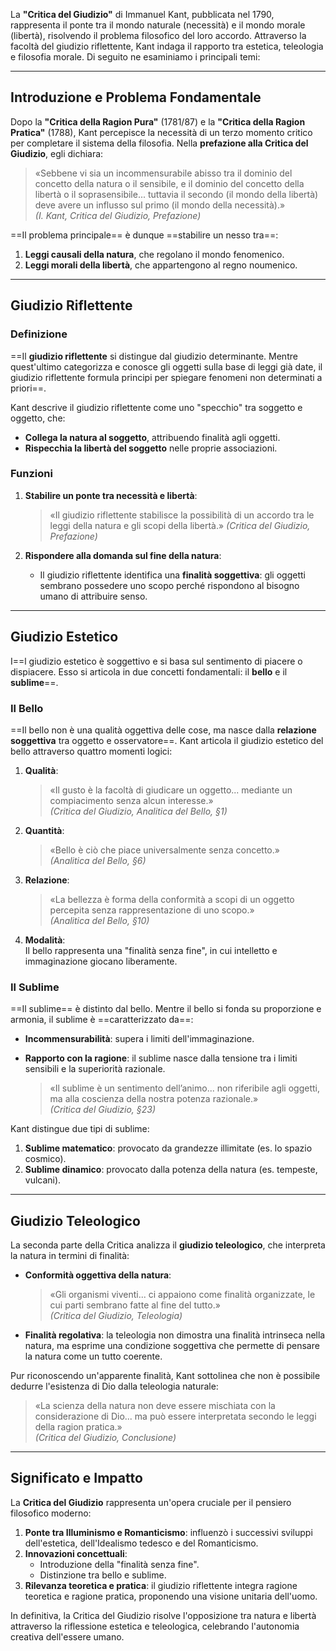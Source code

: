 La **"Critica del Giudizio"** di Immanuel Kant, pubblicata nel 1790, rappresenta il ponte tra il mondo naturale (necessità) e il mondo morale (libertà), risolvendo il problema filosofico del loro accordo. Attraverso la facoltà del giudizio riflettente, Kant indaga il rapporto tra estetica, teleologia e filosofia morale. Di seguito ne esaminiamo i principali temi:

---

## **Introduzione e Problema Fondamentale**

Dopo la **"Critica della Ragion Pura"** (1781/87) e la **"Critica della Ragion Pratica"** (1788), Kant percepisce la necessità di un terzo momento critico per completare il sistema della filosofia. Nella **prefazione alla Critica del Giudizio**, egli dichiara:

> «Sebbene vi sia un incommensurabile abisso tra il dominio del concetto della natura o il sensibile, e il dominio del concetto della libertà o il soprasensibile... tuttavia il secondo (il mondo della libertà) deve avere un influsso sul primo (il mondo della necessità).»  
> _(I. Kant, Critica del Giudizio, Prefazione)_

==Il problema principale== è dunque ==stabilire un nesso tra==:

1. **Leggi causali della natura**, che regolano il mondo fenomenico.
2. **Leggi morali della libertà**, che appartengono al regno noumenico.

---

## **Giudizio Riflettente**

### **Definizione**

==Il **giudizio riflettente** si distingue dal giudizio determinante. Mentre quest'ultimo categorizza e conosce gli oggetti sulla base di leggi già date, il giudizio riflettente formula principi per spiegare fenomeni non determinati a priori==.

Kant descrive il giudizio riflettente come uno "specchio" tra soggetto e oggetto, che:

- **Collega la natura al soggetto**, attribuendo finalità agli oggetti.
- **Rispecchia la libertà del soggetto** nelle proprie associazioni.

### **Funzioni**

1. **Stabilire un ponte tra necessità e libertà**:
    
    > «Il giudizio riflettente stabilisce la possibilità di un accordo tra le leggi della natura e gli scopi della libertà.» _(Critica del Giudizio, Prefazione)_
    
2. **Rispondere alla domanda sul fine della natura**:
    
    - Il giudizio riflettente identifica una **finalità soggettiva**: gli oggetti sembrano possedere uno scopo perché rispondono al bisogno umano di attribuire senso.

---

## **Giudizio Estetico**

I==l giudizio estetico è soggettivo e si basa sul sentimento di piacere o dispiacere. Esso si articola in due concetti fondamentali: il **bello** e il **sublime**==.

### **Il Bello**

==Il bello non è una qualità oggettiva delle cose, ma nasce dalla **relazione soggettiva** tra oggetto e osservatore==. Kant articola il giudizio estetico del bello attraverso quattro momenti logici:

1. **Qualità**:
    
    > «Il gusto è la facoltà di giudicare un oggetto... mediante un compiacimento senza alcun interesse.»  
    > _(Critica del Giudizio, Analitica del Bello, §1)_
    
2. **Quantità**:
    
    > «Bello è ciò che piace universalmente senza concetto.»  
    > _(Analitica del Bello, §6)_
    
3. **Relazione**:
    
    > «La bellezza è forma della conformità a scopi di un oggetto percepita senza rappresentazione di uno scopo.»  
    > _(Analitica del Bello, §10)_
    
4. **Modalità**:  
    Il bello rappresenta una "finalità senza fine", in cui intelletto e immaginazione giocano liberamente.
    

### **Il Sublime**

==Il sublime== è distinto dal bello. Mentre il bello si fonda su proporzione e armonia, il sublime è ==caratterizzato da==:

- **Incommensurabilità**: supera i limiti dell'immaginazione.
- **Rapporto con la ragione**: il sublime nasce dalla tensione tra i limiti sensibili e la superiorità razionale.
    
    > «Il sublime è un sentimento dell’animo... non riferibile agli oggetti, ma alla coscienza della nostra potenza razionale.»  
    > _(Critica del Giudizio, §23)_
    

Kant distingue due tipi di sublime:

1. **Sublime matematico**: provocato da grandezze illimitate (es. lo spazio cosmico).
2. **Sublime dinamico**: provocato dalla potenza della natura (es. tempeste, vulcani).

---

## **Giudizio Teleologico**

La seconda parte della Critica analizza il **giudizio teleologico**, che interpreta la natura in termini di finalità:

- **Conformità oggettiva della natura**:
    
    > «Gli organismi viventi... ci appaiono come finalità organizzate, le cui parti sembrano fatte al fine del tutto.»  
    > _(Critica del Giudizio, Teleologia)_
    
- **Finalità regolativa**: la teleologia non dimostra una finalità intrinseca nella natura, ma esprime una condizione soggettiva che permette di pensare la natura come un tutto coerente.
    

Pur riconoscendo un'apparente finalità, Kant sottolinea che non è possibile dedurre l'esistenza di Dio dalla teleologia naturale:

> «La scienza della natura non deve essere mischiata con la considerazione di Dio... ma può essere interpretata secondo le leggi della ragion pratica.»  
> _(Critica del Giudizio, Conclusione)_

---

## **Significato e Impatto**

La **Critica del Giudizio** rappresenta un'opera cruciale per il pensiero filosofico moderno:

1. **Ponte tra Illuminismo e Romanticismo**: influenzò i successivi sviluppi dell'estetica, dell'Idealismo tedesco e del Romanticismo.
2. **Innovazioni concettuali**:
    - Introduzione della "finalità senza fine".
    - Distinzione tra bello e sublime.
3. **Rilevanza teoretica e pratica**: il giudizio riflettente integra ragione teoretica e ragione pratica, proponendo una visione unitaria dell'uomo.

In definitiva, la Critica del Giudizio risolve l'opposizione tra natura e libertà attraverso la riflessione estetica e teleologica, celebrando l'autonomia creativa dell'essere umano.